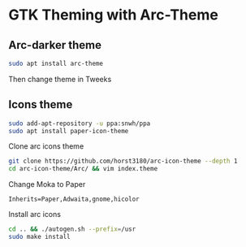 # GTK Theming with Arc-Theme

## Arc-darker theme

```bash
sudo apt install arc-theme
```

Then change theme in Tweeks

## Icons theme

```bash
sudo add-apt-repository -u ppa:snwh/ppa
sudo apt install paper-icon-theme
```

Clone arc icons theme

```bash
git clone https://github.com/horst3180/arc-icon-theme --depth 1
cd arc-icon-theme/Arc/ && vim index.theme
```
Change Moka to Paper

```text
Inherits=Paper,Adwaita,gnome,hicolor
```

Install arc icons

```bash
cd .. && ./autogen.sh --prefix=/usr
sudo make install
```
